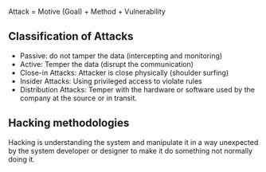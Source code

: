 
Attack = Motive (Goal) + Method + Vulnerability
## Classification of Attacks
- Passive: do not tamper the data (intercepting and monitoring)
- Active: Temper the data (disrupt the communication)
- Close-in Attacks: Attacker is close physically (shoulder surfing)
- Insider Attacks: Using privileged access to violate rules
- Distribution Attacks: Temper with the hardware or software used by the company at the source or in transit.

## Hacking methodologies
Hacking is understanding the system and manipulate it in a way unexpected by the system developer or designer to make it do something not normally doing it.